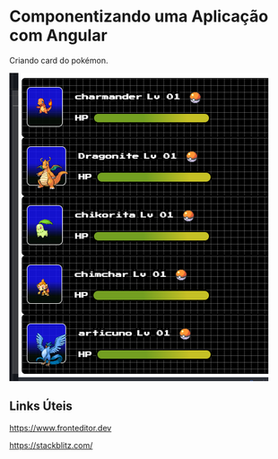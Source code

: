 # Componentizando uma Aplicação com Angular
Criando card do pokémon.

<p>
  <img src=".github/pokeCard.png">
</p>

## Links Úteis
https://www.fronteditor.dev

https://stackblitz.com/
